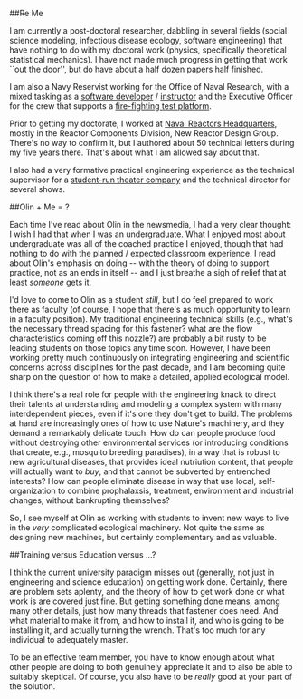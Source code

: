 ##Re Me

I am currently a post-doctoral researcher, dabbling in several fields (social science modeling, infectious disease ecology, software engineering) that have nothing to do with my doctoral work (physics, specifically theoretical statistical mechanics).  I have not made much progress in getting that work ``out the door'', but do have about a half dozen papers half finished.

I am also a Navy Reservist working for the Office of Naval Research, with a mixed tasking as a [software developer](https://edison.nrl.navy.mil) / [instructor](https://github.com/pearsonca/stdio-ghana) and the Executive Officer for the crew that supports a [fire-fighting test platform](http://www.nrl.navy.mil/field-sites/ex-uss-shadwell/).

Prior to getting my doctorate, I worked at [Naval Reactors Headquarters](http://nnsa.energy.gov/aboutus/ourprograms/powernavy2/aboutnr), mostly in the Reactor Components Division, New Reactor Design Group.  There's no way to confirm it, but I authored about 50 technical letters during my five years there.  That's about what I am allowed say about that.

I also had a very formative practical engineering experience as the technical supervisor for a [student-run theater company](http://www.hoofnhorn.org/index.html) and the technical director for several shows.

##Olin + Me = ?

Each time I've read about Olin in the newsmedia, I had a very clear thought: I wish I had that when I was an undergraduate.  What I enjoyed most about undergraduate was all of the coached practice I enjoyed, though that had nothing to do with the planned / expected classroom experience.  I read about Olin's emphasis on doing -- with the theory of doing to support practice, not as an ends in itself -- and I just breathe a sigh of relief that at least *someone* gets it.

I'd love to come to Olin as a student *still*, but I do feel prepared to work there as faculty (of course, I hope that there's as much opportunity to learn in a faculty position).  My traditional engineering technical skills (e.g., what's the necessary thread spacing for this fastener? what are the flow characteristics coming off this nozzle?) are probably a bit rusty to be leading students on those topics any time soon.  However, I have been working pretty much continuously on integrating engineering and scientific concerns across disciplines for the past decade, and I am becoming quite sharp on the question of how to make a detailed, applied ecological model.

I think there's a real role for people with the engineering knack to direct their talents at understanding and modeling a complex system with many interdependent pieces, even if it's one they don't get to build.  The problems at hand are increasingly ones of how to use Nature's machinery, and they demand a remarkably delicate touch.  How do can people produce food without destroying other environmental services (or introducing conditions that create, e.g., mosquito breeding paradises), in a way that is robust to new agricultural diseases, that provides ideal nutriution content, that people will actually want to *buy*, and that cannot be subverted by entrenched interests?  How can people eliminate disease in way that use local, self-organization to combine prophalaxsis, treatment, environment and industrial changes, without bankrupting themselves?

So, I see myself at Olin as working with students to invent new ways to live in the *very* complicated ecological machinery.  Not quite the same as designing new machines, but certainly complementary and as valuable.

##Training versus Education versus ...?

I think the current university paradigm misses out (generally, not just in engineering and science education) on getting work done.  Certainly, there are problem sets aplenty, and the theory of how to get work done or what work is are covered just fine.  But getting something done means, among many other details, just how many threads that fastener does need.  And what material to make it from, and how to install it, and who is going to be installing it, and actually turning the wrench.  That's too much for any individual to adequately master.

To be an effective team member, you have to know enough about what other people are doing to both genuinely appreciate it and to also be able to suitably skeptical.  Of course, you also have to be *really* good at your part of the solution.

